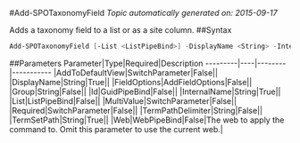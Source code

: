 #Add-SPOTaxonomyField
*Topic automatically generated on: 2015-09-17*

Adds a taxonomy field to a list or as a site column.
##Syntax
```powershell
Add-SPOTaxonomyField [-List <ListPipeBind>] -DisplayName <String> -InternalName <String> -TermSetPath <String> [-TermPathDelimiter <String>] [-Group <String>] [-Id <GuidPipeBind>] [-AddToDefaultView [<SwitchParameter>]] [-MultiValue [<SwitchParameter>]] [-Required [<SwitchParameter>]] [-FieldOptions <AddFieldOptions>] [-Web <WebPipeBind>]
```


##Parameters
Parameter|Type|Required|Description
---------|----|--------|-----------
|AddToDefaultView|SwitchParameter|False||
|DisplayName|String|True||
|FieldOptions|AddFieldOptions|False||
|Group|String|False||
|Id|GuidPipeBind|False||
|InternalName|String|True||
|List|ListPipeBind|False||
|MultiValue|SwitchParameter|False||
|Required|SwitchParameter|False||
|TermPathDelimiter|String|False||
|TermSetPath|String|True||
|Web|WebPipeBind|False|The web to apply the command to. Omit this parameter to use the current web.|
<!-- Ref: 4418E10730E580E51267711CB9DCB25A -->